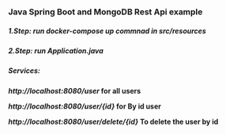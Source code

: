 ###     Java Spring Boot and MongoDB Rest Api example

##### **1.Step:** run docker-compose up commnad in src/resources 
##### **2.Step:** run Application.java 
##### **Services:**
   **_http://localhost:8080/user_ for all users**
 
   **_http://localhost:8080/user/{id}_ for By id user**
 
   **_http://localhost:8080/user/delete/{id}_ To delete the user by id**

